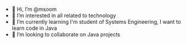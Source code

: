 - 👋 Hi, I’m @msoom
- 👀 I’m interested in all related to technology 
- 🌱 I’m currently learning I'm student of Systems Engineering, I want to learn code in Java 
- 💞️ I’m looking to collaborate on Java projects 


<!---
msoom/msoom is a ✨ special ✨ repository because its `README.md` (this file) appears on your GitHub profile.
You can click the Preview link to take a look at your changes.
--->
